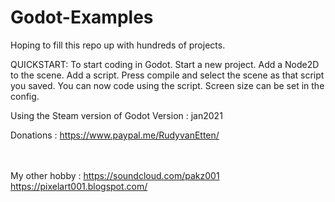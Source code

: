 # Godot-Examples
Hoping to fill this repo up with hundreds of projects.

QUICKSTART:
To start coding in Godot. Start a new project. Add a Node2D to the scene. Add a script. 
Press compile and select the scene as that script you saved. You can now code using the script.
Screen size can be set in the config.


Using the Steam version of Godot Version : jan2021

Donations :  https://www.paypal.me/RudyvanEtten/

<br><br>
My other hobby : https://soundcloud.com/pakz001
<br>
https://pixelart001.blogspot.com/
